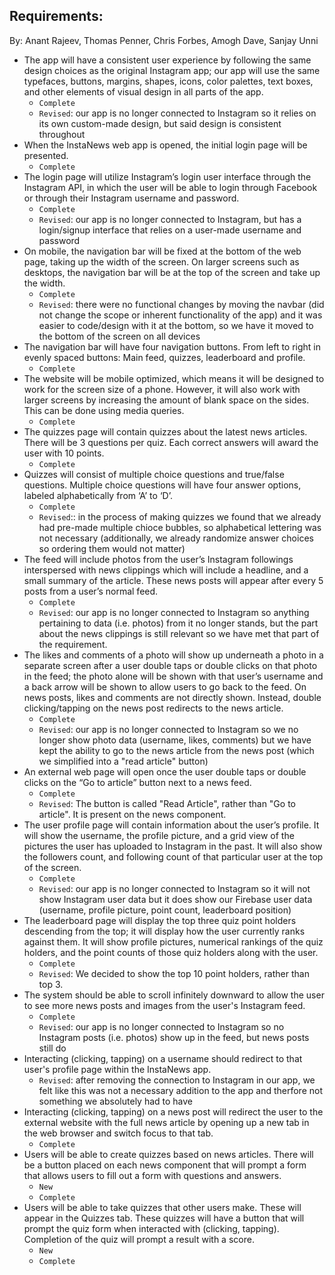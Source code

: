 ## Requirements: 

By: Anant Rajeev, Thomas Penner, Chris Forbes, Amogh Dave, Sanjay Unni

* The app will have a consistent user experience by following the same design choices as the original Instagram app; our app will use the same typefaces, buttons, margins, shapes, icons, color palettes, text boxes, and other elements of visual design in all parts of the app.
    + <code>Complete</code>
    + <code>Revised</code>: our app is no longer connected to Instagram so it relies on its own custom-made design, but said design is consistent throughout
* When the InstaNews web app is opened, the initial login page will be presented.
    + <code>Complete</code>
* The login page will utilize Instagram’s login user interface through the Instagram API, in which the user will be able to login through Facebook or through their Instagram username and password.
    + <code>Complete</code>
    + <code>Revised</code>: our app is no longer connected to Instagram, but has a login/signup interface that relies on a user-made username and password
* On mobile, the navigation bar will be fixed at the bottom of the web page, taking up the width of the screen. On larger screens such as desktops, the navigation bar will be at the top of the screen and take up the width.
    + <code>Complete</code>
    + <code>Revised</code>: there were no functional changes by moving the navbar (did not change the scope or inherent             functionality of the app) and it was easier to code/design with it at the bottom, so we have it moved to the bottom of the      screen on all devices
*  The navigation bar will have four navigation buttons. From left to right in evenly spaced buttons: Main feed, quizzes, leaderboard and profile.
    + <code>Complete</code>
* The website will be mobile optimized, which means it will be designed to work for the screen size of a phone. However, it will also work with larger screens by increasing the amount of blank space on the sides. This can be done using media queries.
    + <code>Complete</code>
* The quizzes page will contain quizzes about the latest news articles. There will be 3 questions per quiz. Each correct answers will award the user with 10 points.
    + <code>Complete</code>
* Quizzes will consist of multiple choice questions and true/false questions. Multiple choice questions will have four answer options, labeled alphabetically from ‘A’ to ‘D’.
    + <code>Complete</code>
    + <code>Revised</code>:: in the process of making quizzes we found that we already had pre-made multiple chioce bubbles, so     alphabetical lettering was not necessary (additionally, we already randomize answer choices so ordering them would not          matter)
* The feed will include photos from the user’s Instagram followings interspersed with news clippings which will include a headline, and a small summary of the article. These news posts will appear after every 5 posts from a user’s normal feed. 
    + <code>Complete</code>
    + <code>Revised</code>: our app is no longer connected to Instagram so anything pertaining to data (i.e. photos) from it no     longer stands, but the part about the news clippings is still relevant so we have met that part of the requirement.
* The likes and comments of a photo will show up underneath a photo in a separate screen after a user double taps or double clicks on that photo in the feed; the photo alone will be shown with that user’s username and a back arrow will be shown to allow users to go back to the feed. On news posts, likes and comments are not directly shown. Instead, double clicking/tapping on the news post redirects to the news article. 
    + <code>Complete</code>
    + <code>Revised</code>: our app is no longer connected to Instagram so we no longer show photo data (username, likes,           comments) but we have kept the ability to go to the news article from the news post (which we simplified into a "read           article" button)
* An external web page will open once the user double taps or double clicks on the “Go to article” button next to a news feed.
    + <code>Complete</code>
    + <code>Revised</code>: The button is called "Read Article", rather than "Go to article". It is present on the news             component.
* The user profile page will contain information about the user’s profile. It will show the username, the profile picture, and a grid view of the pictures the user has uploaded to Instagram in the past. It will also show the followers count, and following count of that particular user at the top of the screen.
    + <code>Complete</code>
    + <code>Revised</code>: our app is no longer connected to Instagram so it will not show Instagram user data but it does         show our Firebase user data (username, profile picture, point count, leaderboard position)
* The leaderboard page will display the top three quiz point holders descending from the top; it will display how the user currently ranks against them. It will show profile pictures, numerical rankings of the quiz holders, and the point counts of those quiz holders along with the user.
    + <code>Complete</code>
    + <code>Revised</code>: We decided to show the top 10 point holders, rather than top 3.
* The system should be able to scroll infinitely downward to allow the user to see more news posts and images from the user's Instagram feed.
    + <code>Complete</code>
    + <code>Revised</code>: our app is no longer connected to Instagram so no Instagram posts (i.e. photos) show up in the          feed, but news posts still do
* Interacting (clicking, tapping) on a username should redirect to that user's profile page within the InstaNews app.
    + <code>Revised</code>: after removing the connection to Instagram in our app, we felt like this was not a necessary            addition to the app and therfore not something we absolutely had to have
* Interacting (clicking, tapping) on a news post will redirect the user to the external website with the full news article by opening up a new tab in the web browser and switch focus to that tab. 
    + <code>Complete</code>
* Users will be able to create quizzes based on news articles. There will be a button placed on each news component that will prompt a form that allows users to fill out a form with questions and answers.
    + <code>New</code>
    + <code>Complete</code>
* Users will be able to take quizzes that other users make. These will appear in the Quizzes tab. These quizzes will have a button that will prompt the quiz form when interacted with (clicking, tapping). Completion of the quiz will prompt a result with a score.
    + <code>New</code>
    + <code>Complete</code>
